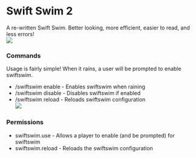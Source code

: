 # Swift Swim 2
A re-written Swift Swim. Better looking, more efficient, easier to read, and less errors! <br>
![](https://i.imgur.com/2nQJTBl.png)
### Commands
Usage is fairly simple! When it rains, a user will be prompted to enable swiftswim.
* /swiftswim enable - Enables swiftswim when raining
* /swiftswim disable - Disables swiftswim if enabled
* /swiftswim reload - Reloads swiftswim configuration <br>
![](https://i.imgur.com/HJ0rAqZ.jpg)

### Permissions
* swiftswim.use - Allows a player to enable (and be prompted) for swiftswim
* swiftswim.reload - Reloads the swiftswim configuration
